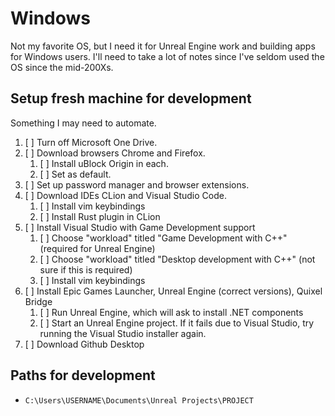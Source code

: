 Windows
=======
Not my favorite OS, but I need it for Unreal Engine work and building apps for Windows users. 
I'll need to take a lot of notes since I've seldom used the OS since the mid-200Xs. 

Setup fresh machine for development
-----------------------------------
Something I may need to automate. 

1. [ ] Turn off Microsoft One Drive.
2. [ ] Download browsers Chrome and Firefox. 
    1. [ ] Install uBlock Origin in each. 
    2. [ ] Set as default.
3. [ ] Set up password manager and browser extensions.
4. [ ] Download IDEs CLion and Visual Studio Code.
    1. [ ] Install vim keybindings
    2. [ ] Install Rust plugin in CLion
5. [ ] Install Visual Studio with Game Development support
    1. [ ] Choose "workload" titled "Game Development with C++" (required for Unreal Engine)
    2. [ ] Choose "workload" titled "Desktop development with C++" (not sure  if this is required)
    3. [ ] Install vim keybindings
7. [ ] Install Epic Games Launcher, Unreal Engine (correct versions), Quixel Bridge
    1. [ ] Run Unreal Engine, which will ask to install .NET components
    2. [ ] Start an Unreal Engine project. If it fails due to Visual Studio, try running the Visual Studio installer again. 
8. [ ] Download Github Desktop

Paths for development
---------------------

* `C:\Users\USERNAME\Documents\Unreal Projects\PROJECT`



